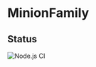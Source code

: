 # MinionFamily

## Status
![Node.js CI](https://github.com/SjurWarEagle/minion-family/workflows/Node.js%20CI/badge.svg?branch=master)
